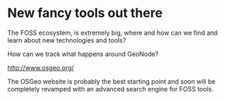 # New fancy tools out there

The FOSS ecosystem, is extremely big, where and how can we find and learn about new technologies and tools?

How can we track what happens around GeoNode?


http://www.osgeo.org/

The OSGeo website is probably the best starting point and soon will be completely revamped with an advanced search engine for FOSS tools.
